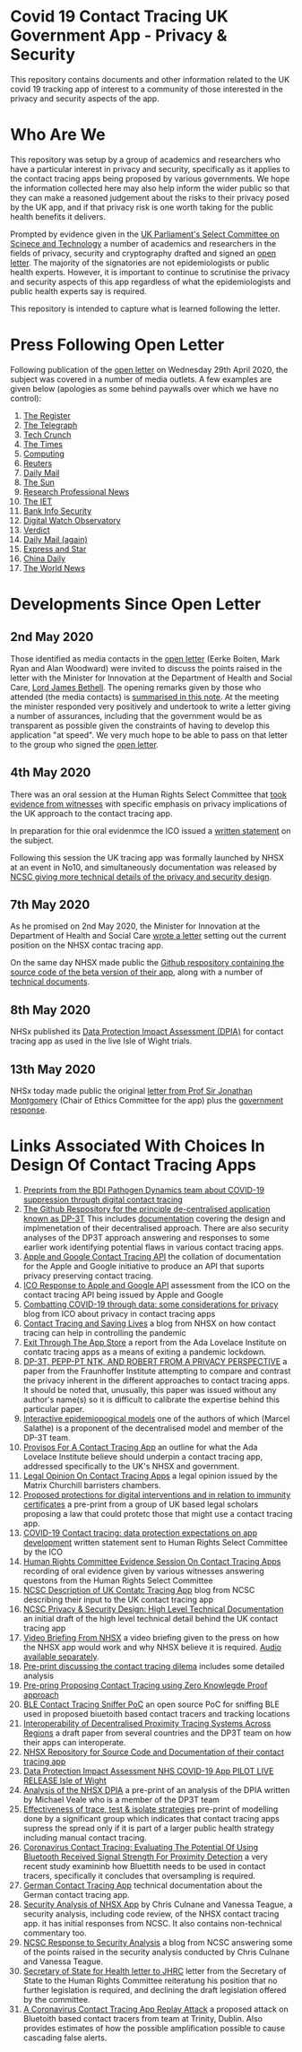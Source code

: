 # Covid 19 Contact Tracing UK Government App - Privacy & Security
This repository contains documents and other information related to the UK covid 19 tracking app of interest to a community of those interested in the privacy and security aspects of the app.
# Who Are We
This repository was setup by a group of academics and researchers who have a particular interest in privacy and security, specifically as it applies to the contact tracing apps being proposed by various governments.  We hope the information collected here may also help inform the wider public so that they can make a reasoned judgement about the risks to their privacy posed by the UK app, and if that privacy risk is one worth taking for the public health benefits it delivers.

Prompted by evidence given in the [UK Parliament's Select Committee on Scinece and Technology](https://committees.parliament.uk/committee/135/science-and-technology-committee-commons/news/146111/committee-holds-evidence-session-on-the-easing-of-coronavirus-lockdown-measures/) a number of academics and researchers in the fields of privacy, security and cryptography drafted and signed an [open letter](Joint%20Statement.pdf).  The majority of the signatories are not epidemiologists or public health experts.  However, it is important to continue to scrutinise the privacy and security aspects of this app regardless of what the epidemiologists and public health experts say is required.

This repository is intended to capture what is learned following the letter.

# Press Following Open Letter
Following publication of the [open letter](Joint%20Statement.pdf) on Wednesday 29th April 2020, the subject was covered in a number of media outlets.  A few examples are given below (apologies as some behind paywalls over which we have no control):
1. [The Register](https://www.theregister.co.uk/2020/04/29/academics_open_letter_nhs_coronavirus_app/)
1. [The Telegraph](https://www.telegraph.co.uk/technology/2020/04/29/contact-tracing-apps-could-turn-britain-surveillance-state-academics/)
1. [Tech Crunch](https://techcrunch.com/2020/04/29/uk-privacy-and-security-experts-warn-over-coronavirus-app-mission-creep/)
1. [The Times](https://www.thetimes.co.uk/article/covid-19-tracing-app-ready-in-weeks-mps-told-7h3t5lzl2)
1. [Computing](https://www.computing.co.uk/news/4014602/privacy-experts-express-concern-nhsx-covid-19-contact-tracing-app)
1. [Reuters](https://www.reuters.com/article/us-health-coronavirus-britain-apps-idUSKBN22C2K0) 
1. [Daily Mail](https://www.reuters.com/article/us-health-coronavirus-britain-apps-idUSKBN22C2K0) 
1. [The Sun](https://www.researchprofessionalnews.com/rr-news-uk-innovation-2020-4-cybersecurity-researchers-raise-concerns-over-covid-19-app/) 
1. [Research Professional News](https://www.researchprofessionalnews.com/rr-news-uk-innovation-2020-4-cybersecurity-researchers-raise-concerns-over-covid-19-app/)
1. [The IET](https://eandt.theiet.org/content/articles/2020/04/academics-voice-concerns-about-uk-contact-tracing-app-plans/)
1. [Bank Info Security](https://www.bankinfosecurity.com/contact-tracing-privacy-apple-google-refuse-to-budge-a-14186)
1. [Digital Watch Observatory](https://www.verdict.co.uk/nhs-contact-tracing-app-transparency/)
1. [Verdict](https://www.verdict.co.uk/nhs-contact-tracing-app-transparency/)
1. [Daily Mail (again)](https://www.dailymail.co.uk/sciencetech/article-8265197/Apple-Google-push-UK-coronavirus-tracing-app-expert-warns.html) 
1. [Express and Star](https://www.expressandstar.com/news/uk-news/2020/04/29/experts-express-surveillance-concerns-over-coronavirus-contact-tracing-app/)
1. [China Daily](https://global.chinadaily.com.cn/a/202004/30/WS5eaa29e4a310a8b241152d9b.html)
1. [The World News](https://twnews.co.uk/gb-news/apple-and-google-begin-testing-app-that-warns-users-they-may-have-been-infected-with-coronavirus)
# Developments Since Open Letter
## 2nd May 2020
Those identified as media contacts in the [open letter](Joint%20Statement.pdf) (Eerke Boiten, Mark Ryan and Alan Woodward) were invited to discuss the points raised in the letter with the Minister for Innovation at the Department of Health and Social Care, [Lord James Bethell](https://en.wikipedia.org/wiki/James_Bethell,_5th_Baron_Bethell).
The opening remarks given by those who attended (the media contacts) is [summarised in this note](DIscussion%20of%20Privacy%20Risk%20In%20NHSX%20App.pdf).
At the meeting the minister responded very positively and undertook to write a letter giving a number of assurances, including that the government would be as transparent as possible given the constraints of having to develop this application "at speed".  We very much hope to be able to pass on that letter to the group who signed the [open letter](Joint%20Statement.pdf).
## 4th May 2020
There was an oral session at the Human Rights Select Committee that [took evidence from witnesses](https://parliamentlive.tv/Event/Index/6f0f52cf-9fda-4785-bf63-af156d18b6c7) with specific emphasis on privacy implications of the UK approach to the contact tracing app.

In preparation for thie oral evidenmce the ICO issued a [written statement](https://ico.org.uk/media/for-organisations/documents/2617676/ico-contact-tracing-recommendations.pdf) on the subject.

Following this session the UK tracing app was formally launched by NHSX at an event in No10, and simultaneously documentation was released by [NCSC giving more technical details of the privacy and security design](https://www.ncsc.gov.uk/files/NHS-app-security-paper%20V0.1.pdf).
## 7th May 2020
As he promised on 2nd May 2020, the Minister for Innovation at the Department of Health and Social Care [wrote a letter](Letter%20on%20the%20NHSx%20App%20from%20PS(I)%20.pdf) setting out the current position on the NHSX contac tracing app.

On the same day NHSX made public the [Github respository containing the source code of the beta version of their app](https://github.com/NHSX), along with a number of [technical documents](https://github.com/nhsx/COVID-19-app-Documentation-BETA).
## 8th May 2020
NHSx published its [Data Protection Impact Assessment (DPIA)](https://faq.covid19.nhs.uk/DPIA%20COVID-19%20App%20PILOT%20LIVE%20RELEASE%20Isle%20of%20Wight%20Version%201.0.pdf) for contact tracing app as used in the live Isle of Wight trials.
## 13th May 2020
NHSx today made public the original [letter from Prof Sir Jonathan Montgomery](https://nhsbsa-socialtracking.powerappsportals.com/EAB%20Letter%20to%20NHSx.pdf) (Chair of Ethics Committee for the app) plus the [government response](https://nhsbsa-socialtracking.powerappsportals.com/Response%20to%20the%20EAB%20Letter%20%28Ethics%20Statement%29.pdf).

# Links Associated With Choices In Design Of Contact Tracing Apps
1. [Preprints from the BDI Pathogen Dynamics team about COVID-19 suppression through digital contact tracing](https://github.com/BDI-pathogens/covid-19_instant_tracing)
1. [The Github Respository for the principle de-centralised application known as DP-3T](https://github.com/DP-3T) This includes [documentation](https://github.com/DP-3T/documents) covering the design and implmenetation of their decentralised approach.  There are also security analyses of the DP3T approach answering and responses to some earlier work identifying potential flaws in various contact tracing apps.
1. [Apple and Google Contact Tracing API](https://www.apple.com/covid19/contacttracing) the collation of documentation for the Apple and Google initiative to produce an API that suports privacy preserving contact tracing.
1. [ICO Response to Apple and Google API](https://ico.org.uk/media/about-the-ico/documents/2617653/apple-google-api-opinion-final-april-2020.pdf) assessment from the ICO on the contact tracing API being issued by Apple and Google
1. [Combatting COVID-19 through data: some considerations for privacy](https://ico.org.uk/about-the-ico/news-and-events/news-and-blogs/2020/04/combatting-covid-19-through-data-some-considerations-for-privacy/) blog from ICO about privacy in contact tracing apps
1. [Contact Tracing and Saving Lives](https://www.nhsx.nhs.uk/blogs/digital-contact-tracing-protecting-nhs-and-saving-lives/) a blog from NHSX on how contact tracing can help in controlling the pandemic
1. [Exit Through The App Store](https://www.adalovelaceinstitute.org/wp-content/uploads/2020/04/Ada-Lovelace-Institute-Rapid-Evidence-Review-Exit-through-the-App-Store-April-2020-2.pdf) a report from the Ada Lovelace Institute on contatc tracing apps as a means of exiting a pandemic lockdown.
1. [DP-3T, PEPP-PT NTK, AND ROBERT FROM A PRIVACY PERSPECTIVE](https://eprint.iacr.org/2020/489.pdf) a paper from the Fraunhoffer Institute attempting to compare and contrast the privacy inherent in the different approaches to contact tracing apps. It should be noted that, unusually, this paper was issued without any author's name(s) so it is difficult to calibrate the expertise behind this particular paper.
1. [Interactive epidemiopogical models](https://ncase.me/covid-19/) one of the authors of which (Marcel Salathe) is a proponent of the decentralised model and member of the DP-3T team.
1. [Provisos For A Contact Tracing App](https://www.adalovelaceinstitute.org/wp-content/uploads/2020/05/Ada-Lovelace-Institute-Provisos-for-a-Contact-Tracing-App-4-May-2020.pdf) an outline for what the Ada Lovelace Institute believe should underpin a contact tracing app, addressed specifically to the UK's NHSX and government.
1. [Legal Opinion On Contact Tracing Apps](https://www.matrixlaw.co.uk/wp-content/uploads/2020/05/Covid-19-tech-responses-opinion-30-April-2020.pdf) a legal opinion issued by the Matrix Churchill barristers chambers.
1. [Proposed protections for digital interventions and in relation to immunity certificates](https://osf.io/preprints/lawarxiv/yc6xu/) a pre-print from a group of UK based legal scholars proposing a law that could protetc those that might use a contact tracing app.
1. [COVID-19 Contact tracing: data protection expectations on app development](https://ico.org.uk/media/for-organisations/documents/2617676/ico-contact-tracing-recommendations.pdf) written statement sent to Human Rights Select Committee by the ICO
1. [Human Rights Committee Evidence Session On Contact Tracing Apps](https://parliamentlive.tv/Event/Index/6f0f52cf-9fda-4785-bf63-af156d18b6c7) recording of oral evidence given by various witnesses answering questons from the Human Rights Select Committee 
1. [NCSC Description of UK Contatc Tracing App](https://www.ncsc.gov.uk/news/ncsc-provide-expertise-nhs-covid-19-app) blog from NCSC describing their input to the UK contact tracing app
1. [NCSC Privacy & Security Design: High Level Technical Documentation](https://www.ncsc.gov.uk/files/NHS-app-security-paper%20V0.1.pdf) an initial draft of the high level technical detail behind the UK contact tracing app
1. [Video Briefing From NHSX](https://www.dropbox.com/s/5iiwwf8mkql87mx/2020-05-04%20Video%20-%20The%20NHS%20app%20and%20how%20it%20can%20help.mp4?dl=0) a video briefing given to the press on how the NHSX app would work and why NHSX believe it is required.  [Audio available separately](https://www.dropbox.com/s/ryw709z2j5b3zov/2020-05-04%20Audio%20-%20The%20NHS%20app%20and%20how%20it%20can%20help.m4a?dl=0).
1. [Pre-print discussing the contact tracing dilema](https://eprint.iacr.org/2020/531.pdf) includes some detailed analysis
1. [Pre-pring Proposing Contact Tracing using Zero Knowlegde Proof approach](https://eprint.iacr.org/2020/528.pdf)
1. [BLE Contact Tracing Sniffer PoC](https://github.com/oseiskar/corona-sniffer) an open source PoC for sniffing BLE used in proposed biuetoith based contact tracers and tracking locations
1. [Interoperability of Decentralised Proximity Tracing Systems Across Regions](https://drive.google.com/file/d/1mGfE7rMKNmc51TG4ceE9PHEggN8rHOXk/edit) a draft paper from several countries and the DP3T team on how their apps can interoperate.
1. [NHSX Repository for Source Code and Documentation of their contact tracing app](https://github.com/nhsx)
1. [Data Protection Impact Assessment NHS COVID-19 App PILOT LIVE RELEASE Isle of Wight](https://faq.covid19.nhs.uk/DPIA%20COVID-19%20App%20PILOT%20LIVE%20RELEASE%20Isle%20of%20Wight%20Version%201.0.pdf)
1. [Analysis of the NHSX DPIA](https://osf.io/preprints/lawarxiv/6fvgh) a pre-print of an analysis of the DPIA written by Michael Veale who is a member of the DP3T team
1. [Effectiveness of trace, test & isolate strategies](https://www.medrxiv.org/content/10.1101/2020.04.23.20077024v1.full.pdf) pre-print of modelling done by a significant group which indicates that contact tracing apps supress the spread only if it is part of a larger public health strategy including manual contact tracing.
1. [Coronavirus Contact Tracing: Evaluating The Potential Of Using Bluetooth Received Signal Strength For Proximity Detection](https://www.scss.tcd.ie/Doug.Leith/pubs/bluetooth_rssi_study.pdf) a very recent study examininb how Bluettith needs to be used in contact tracers, specifically it concludes that oversampling is required.
1. [German Contact Tracing App](https://github.com/corona-warn-app/cwa-documentation/blob/master/solution_architecture.md) technical documentation about the German contact tracing app.
1. [Security Analysis of NHSX App](https://stateofit.com/UKContactTracing/) by Chris Culnane and Vanessa Teague, a security analysis, including code review, of the NHSX contact tracing app. it has initial responses from NCSC. It also contains non-technical commentary too.
1. [NCSC Response to Security Analysis](https://www.ncsc.gov.uk/blog-post/nhs-covid-19-app-security-two-weeks-on) a blog from NCSC answering some of the points raised in the security analysis conducted by Chris Culnane and Vanessa Teague.
1. [Secretary of State for Health letter to JHRC](https://committees.parliament.uk/publications/1223/documents/10345/default/) letter from the Secretary of State to the Human Rights Committee reiteratung his position that no further legislation is required, and declining the draft legislation offered by the committee.
1. [A Coronavirus Contact Tracing App Replay Attack](https://down.dsg.cs.tcd.ie/tact/replay.pdf) a proposed attack on Bluetoith based contact tracers from team at Trinity, Dublin. Also provides estimates of how the possible amplification possible to cause cascading false alerts.
